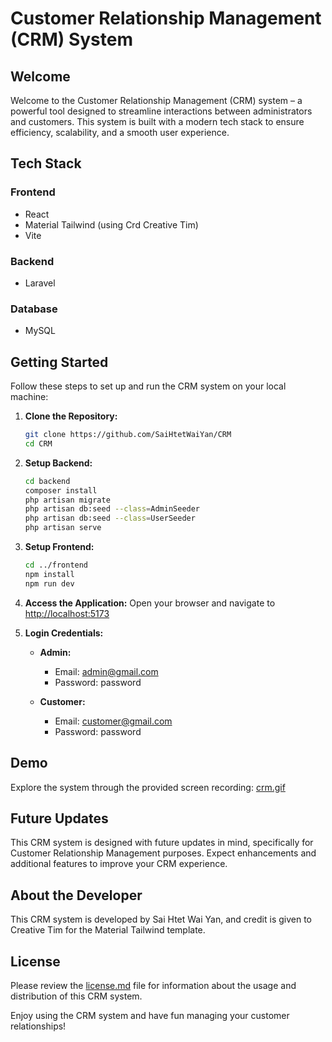 # Customer Relationship Management (CRM) System

## Welcome

Welcome to the Customer Relationship Management (CRM) system – a powerful tool designed to streamline interactions between administrators and customers. This system is built with a modern tech stack to ensure efficiency, scalability, and a smooth user experience.

## Tech Stack

### Frontend

- React
- Material Tailwind (using Crd Creative Tim)
- Vite

### Backend

- Laravel

### Database

- MySQL

## Getting Started

Follow these steps to set up and run the CRM system on your local machine:

1. **Clone the Repository:**

   ```bash
   git clone https://github.com/SaiHtetWaiYan/CRM
   cd CRM
   ```

2. **Setup Backend:**

   ```bash
   cd backend
   composer install
   php artisan migrate
   php artisan db:seed --class=AdminSeeder
   php artisan db:seed --class=UserSeeder
   php artisan serve
   ```

3. **Setup Frontend:**

   ```bash
   cd ../frontend
   npm install
   npm run dev
   ```

4. **Access the Application:**
   Open your browser and navigate to [http://localhost:5173](http://localhost:5173)

5. **Login Credentials:**

   - **Admin:**

     - Email: admin@gmail.com
     - Password: password

   - **Customer:**
     - Email: customer@gmail.com
     - Password: password

## Demo

Explore the system through the provided screen recording: [crm.gif](crm.gif)

## Future Updates

This CRM system is designed with future updates in mind, specifically for Customer Relationship Management purposes. Expect enhancements and additional features to improve your CRM experience.

## About the Developer

This CRM system is developed by Sai Htet Wai Yan, and credit is given to Creative Tim for the Material Tailwind template.

## License

Please review the [license.md](license.md) file for information about the usage and distribution of this CRM system.

Enjoy using the CRM system and have fun managing your customer relationships!
